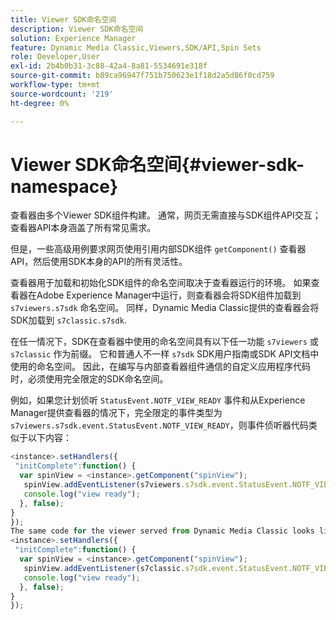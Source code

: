 ```yaml
---
title: Viewer SDK命名空间
description: Viewer SDK命名空间
solution: Experience Manager
feature: Dynamic Media Classic,Viewers,SDK/API,Spin Sets
role: Developer,User
exl-id: 2b4b0b31-3c88-42a4-8a81-5534691e318f
source-git-commit: b89ca96947f751b750623e1f18d2a5d86f0cd759
workflow-type: tm+mt
source-wordcount: '219'
ht-degree: 0%

---
```


# Viewer SDK命名空间{#viewer-sdk-namespace}

查看器由多个Viewer SDK组件构建。 通常，网页无需直接与SDK组件API交互；查看器API本身涵盖了所有常见需求。

但是，一些高级用例要求网页使用引用内部SDK组件 `getComponent()` 查看器API，然后使用SDK本身的API的所有灵活性。

查看器用于加载和初始化SDK组件的命名空间取决于查看器运行的环境。 如果查看器在Adobe Experience Manager中运行，则查看器会将SDK组件加载到 `s7viewers.s7sdk` 命名空间。 同样，Dynamic Media Classic提供的查看器会将SDK加载到 `s7classic.s7sdk`.

在任一情况下，SDK在查看器中使用的命名空间具有以下任一功能 `s7viewers` 或 `s7classic` 作为前缀。 它和普通人不一样 `s7sdk` SDK用户指南或SDK API文档中使用的命名空间。 因此，在编写与内部查看器组件通信的自定义应用程序代码时，必须使用完全限定的SDK命名空间。

例如，如果您计划侦听 `StatusEvent.NOTF_VIEW_READY` 事件和从Experience Manager提供查看器的情况下，完全限定的事件类型为 `s7viewers.s7sdk.event.StatusEvent.NOTF_VIEW_READY`，则事件侦听器代码类似于以下内容：

```javascript {.line-numbers}
<instance>.setHandlers({ 
 "initComplete":function() { 
  var spinView = <instance>.getComponent("spinView"); 
   spinView.addEventListener(s7viewers.s7sdk.event.StatusEvent.NOTF_VIEW_READY, function(e) { 
   console.log("view ready"); 
  }, false); 
} 
}); 
The same code for the viewer served from Dynamic Media Classic looks like the following: 
<instance>.setHandlers({ 
 "initComplete":function() { 
  var spinView = <instance>.getComponent("spinView"); 
   spinView.addEventListener(s7classic.s7sdk.event.StatusEvent.NOTF_VIEW_READY, function(e) { 
   console.log("view ready"); 
  }, false); 
} 
});
```
